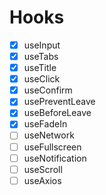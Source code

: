 # Hooks

- [X] useInput
- [X] useTabs
- [X] useTitle
- [X] useClick
- [X] useConfirm
- [X] usePreventLeave
- [X] useBeforeLeave
- [X] useFadeIn
- [ ] useNetwork
- [ ] useFullscreen
- [ ] useNotification
- [ ] useScroll
- [ ] useAxios